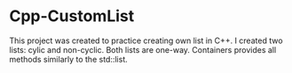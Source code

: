 # Cpp-CustomList
This project was created to practice creating own list in C++. I created two lists: cylic and non-cyclic. Both lists are one-way. Containers provides all methods similarly to the std::list.

